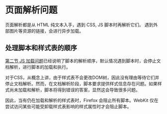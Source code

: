 # 页面解析问题 <!-- {docsify-ignore} -->

页面解析都是从 HTML 纯文本入手，遇到 CSS, JS 脚本时再解析它们。
遇到外部图片等资源的链接，会进行异步加载。

## 处理脚本和样式表的顺序

[第二节 JS 加载问题](./2.js%E5%8A%A0%E8%BD%BD%E9%97%AE%E9%A2%98.md)已经说明了脚本的解析顺序，默认情况遇到脚本时，会停止文档解析，进行脚本的加载和执行。

对于CSS，从概念上讲，由于样式表不会更改DOM树，因此没有理由等待它们并停止文档解析。然而，在文档解析阶段，脚本要求提供样式信息存在问题。如果样式尚未加载和解析，脚本将得到错误的答案，显然这会导致很多问题。

因此，当有仍在加载和解析的样式表时，Firefox 会阻止所有脚本。WebKit 仅在尝试访问某些可能受卸载样式表影响的样式属性时才会阻止脚本。

